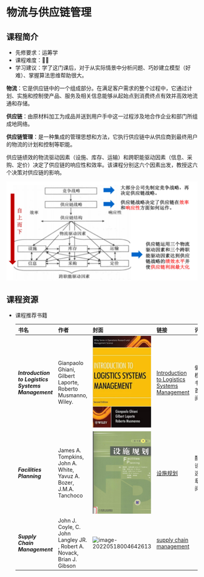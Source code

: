 # 物流与供应链管理

## 课程简介

- 先修要求：运筹学
- 课程难度：🌟🌟
- 学习建议：学了这门课后，对于从实际情景中分析问题、巧妙建立模型（好难）、掌握算法思维帮助很大。

**物流**：它是供应链中的一个组成部分。在满足客户需求的整个过程中，它通过计划、实施和控制使产品、服务及相关信息能够从起始点到消费终点有效并高效地流通和存储。

**供应链**：由原材料加工为成品并送到用户手中这一过程涉及地合作企业和部门所组成地网络。

**供应链管理**：是一种集成的管理思想和方法，它执行供应链中从供应商到最终用户的物流的计划和控制等职能。

供应链绩效的物流驱动因素（设施、库存、运输）和跨职能驱动因素（信息、采购、定价）决定了供应链的响应性和效率。该课程分别这六个因素出发，教授这六个决策对供应链的影响。

<img src="img/supplychain-0.png" style="zoom: 50%;" />

## 课程资源

- 课程推荐书籍

  | 书名                                               | 作者                                                         | 封面                                                         | 链接                                                         | 评价                 |
  | -------------------------------------------------- | ------------------------------------------------------------ | ------------------------------------------------------------ | ------------------------------------------------------------ | -------------------- |
  | ***Introduction to Logistics Systems Management*** | Gianpaolo Ghiani, Gilbert Laporte, Roberto Musmanno, Wiley.  | ![image-20220518003750132](img/supplychain-1.png) | [Introduction to Logistics Systems Management](https://pan.baidu.com/s/1YvikgFJEd-Nkm3L2bGVC6A?pwd=1234) | 偏建模的书，首选阅读 |
  | ***Facilities Planning***                          | James A. Tompkins, John A. White, Yavuz A. Bozer, J.M.A. Tanchoco | ![image-20220518004127112](img/supplychain-2.png) | [设施规划](https://pan.baidu.com/s/1sLV5GEZND2W373kLQTp1QQ?pwd=1234 ) | 配合设施选址章节阅读 |
  | ***Supply Chain Management***                      | John J. Coyle, C. John Langley  JR. , Robert A. Novack, Brian J. Gibson | ![image-20220518004642613](ceclin/ie-self-learning/img/supplychain-3.png) | [supply chain management](https://pan.baidu.com/s/1pMqnhYKSMimYzZuzYkrjrQ?pwd=1234) |                      |

  

  